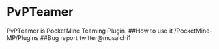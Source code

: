 # PvPTeamer
PvPTeamer is PocketMine Teaming Plugin.
##How to use it
/PocketMine-MP/Plugins
##Bug report
twitter@musaichi1

